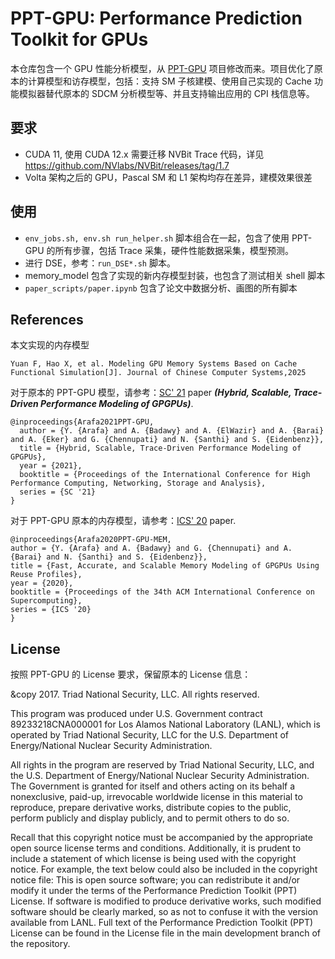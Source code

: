 # PPT-GPU: Performance Prediction Toolkit for GPUs

本仓库包含一个 GPU 性能分析模型，从 [PPT-GPU]() 项目修改而来。项目优化了原本的计算模型和访存模型，包括：支持 SM 子核建模、使用自己实现的 Cache 功能模拟器替代原本的 SDCM 分析模型等、并且支持输出应用的 CPI 栈信息等。

## 要求

- CUDA 11, 使用 CUDA 12.x 需要迁移 NVBit Trace 代码，详见 https://github.com/NVlabs/NVBit/releases/tag/1.7
- Volta 架构之后的 GPU，Pascal SM 和 L1 架构均存在差异，建模效果很差

## 使用

- `env_jobs.sh, env.sh run_helper.sh` 脚本组合在一起，包含了使用 PPT-GPU 的所有步骤，包括 Trace 采集，硬件性能数据采集，模型预测。
- 进行 DSE，参考：`run_DSE*.sh` 脚本。
- memory_model 包含了实现的新内存模型封装，也包含了测试相关 shell 脚本
- `paper_scripts/paper.ipynb` 包含了论文中数据分析、画图的所有脚本

## References

本文实现的内存模型
```
Yuan F, Hao X, et al. Modeling GPU Memory Systems Based on Cache Functional Simulation[J]. Journal of Chinese Computer Systems,2025
```

对于原本的 PPT-GPU 模型，请参考：[SC' 21](https://doi.org/10.1145/3458817.3476221) paper ***(Hybrid, Scalable, Trace-Driven Performance Modeling of GPGPUs)***.

```
@inproceedings{Arafa2021PPT-GPU,
  author = {Y. {Arafa} and A. {Badawy} and A. {ElWazir} and A. {Barai} and A. {Eker} and G. {Chennupati} and N. {Santhi} and S. {Eidenbenz}},
  title = {Hybrid, Scalable, Trace-Driven Performance Modeling of GPGPUs},
  year = {2021},
  booktitle = {Proceedings of the International Conference for High Performance Computing, Networking, Storage and Analysis},
  series = {SC '21}
}
```

对于 PPT-GPU 原本的内存模型，请参考：[ICS' 20](https://doi.org/10.1145/3392717.3392761) paper.
```
@inproceedings{Arafa2020PPT-GPU-MEM,
author = {Y. {Arafa} and A. {Badawy} and G. {Chennupati} and A. {Barai} and N. {Santhi} and S. {Eidenbenz}},
title = {Fast, Accurate, and Scalable Memory Modeling of GPGPUs Using Reuse Profiles},
year = {2020},
booktitle = {Proceedings of the 34th ACM International Conference on Supercomputing},
series = {ICS '20}
}
```

## License

按照 PPT-GPU 的 License 要求，保留原本的 License 信息：

&copy 2017. Triad National Security, LLC. All rights reserved.

This program was produced under U.S. Government contract 89233218CNA000001 for Los Alamos National Laboratory (LANL), which is operated by Triad National Security, LLC for the U.S. Department of Energy/National Nuclear Security Administration.

All rights in the program are reserved by Triad National Security, LLC, and the U.S. Department of Energy/National Nuclear Security Administration. The Government is granted for itself and others acting on its behalf a nonexclusive, paid-up, irrevocable worldwide license in this material to reproduce, prepare derivative works, distribute copies to the public, perform publicly and display publicly, and to permit others to do so.

Recall that this copyright notice must be accompanied by the appropriate open source license terms and conditions. Additionally, it is prudent to include a statement of which license is being used with the copyright notice. For example, the text below could also be included in the copyright notice file: This is open source software; you can redistribute it and/or modify it under the terms of the Performance Prediction Toolkit (PPT) License. If software is modified to produce derivative works, such modified software should be clearly marked, so as not to confuse it with the version available from LANL. Full text of the Performance Prediction Toolkit (PPT) License can be found in the License file in the main development branch of the repository.
